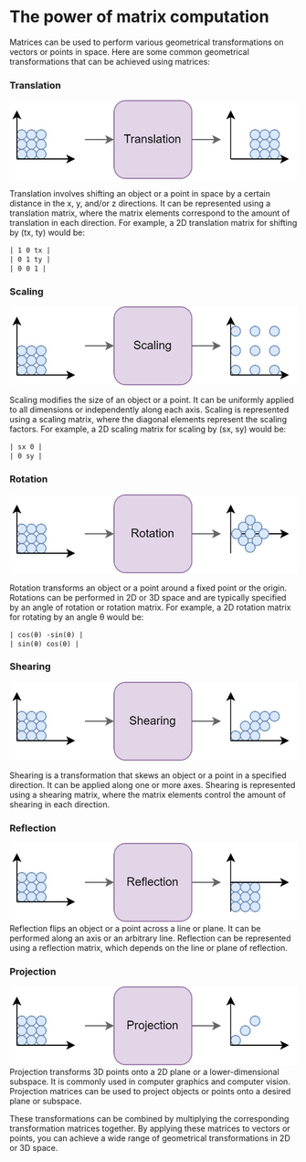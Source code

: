 # The power of matrix computation

Matrices can be used to perform various geometrical transformations on vectors or points in space. Here are some common geometrical transformations that can be achieved using matrices:

### Translation

<img src="images/matrix_translation.jpg" />

Translation involves shifting an object or a point in space by a certain distance in the x, y, and/or z directions. It can be represented using a translation matrix, where the matrix elements correspond to the amount of translation in each direction. For example, a 2D translation matrix for shifting by (tx, ty) would be:

```
| 1 0 tx |
| 0 1 ty |
| 0 0 1 |
```

### Scaling

<img src="images/matrix_scaling.jpg" />

Scaling modifies the size of an object or a point. It can be uniformly applied to all dimensions or independently along each axis. Scaling is represented using a scaling matrix, where the diagonal elements represent the scaling factors. For example, a 2D scaling matrix for scaling by (sx, sy) would be:

```
| sx 0 |
| 0 sy |
```

### Rotation

<img src="images/matrix_rotation.jpg" />

Rotation transforms an object or a point around a fixed point or the origin. Rotations can be performed in 2D or 3D space and are typically specified by an angle of rotation or rotation matrix. For example, a 2D rotation matrix for rotating by an angle θ would be:

```
| cos(θ) -sin(θ) |
| sin(θ) cos(θ) |
```

### Shearing

<img src="images/matrix_shearing.jpg" />

Shearing is a transformation that skews an object or a point in a specified direction. It can be applied along one or more axes. Shearing is represented using a shearing matrix, where the matrix elements control the amount of shearing in each direction.

### Reflection

<img src="images/matrix_reflection.jpg" />Reflection flips an object or a point across a line or plane. It can be performed along an axis or an arbitrary line. Reflection can be represented using a reflection matrix, which depends on the line or plane of reflection.

### Projection

<img src="images/matrix_projection.jpg" />Projection transforms 3D points onto a 2D plane or a lower-dimensional subspace. It is commonly used in computer graphics and computer vision. Projection matrices can be used to project objects or points onto a desired plane or subspace.

These transformations can be combined by multiplying the corresponding transformation matrices together. By applying these matrices to vectors or points, you can achieve a wide range of geometrical transformations in 2D or 3D space.

